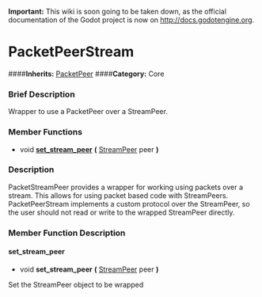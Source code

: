 **Important:** This wiki is soon going to be taken down, as the official documentation of the Godot project is now on http://docs.godotengine.org.

#  PacketPeerStream  
####**Inherits:** [PacketPeer](class_packetpeer)
####**Category:** Core

###  Brief Description  
Wrapper to use a PacketPeer over a StreamPeer.

###  Member Functions 
  * void  **[set&#95;stream&#95;peer](#set_stream_peer)**  **(** [StreamPeer](class_streampeer) peer  **)**

###  Description  
PacketStreamPeer provides a wrapper for working using packets over a stream. This allows for using packet based code with StreamPeers. PacketPeerStream implements a custom protocol over the StreamPeer, so the user should not read or write to the wrapped StreamPeer directly.

###  Member Function Description  

#### <a name="set_stream_peer">set_stream_peer</a>
  * void  **set&#95;stream&#95;peer**  **(** [StreamPeer](class_streampeer) peer  **)**

Set the StreamPeer object to be wrapped
